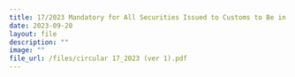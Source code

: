 ```yaml
---
title: 17/2023 Mandatory for All Securities Issued to Customs to Be in the Form of E-Guarantees
date: 2023-09-20
layout: file
description: ""
image: ""
file_url: /files/circular 17_2023 (ver 1).pdf
---
```

